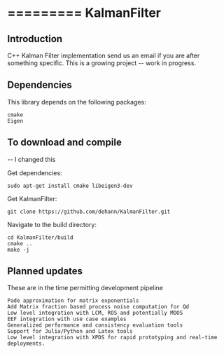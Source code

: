 =========
KalmanFilter
=========

Introduction
------------

C++ Kalman Filter implementation send us an email if you are after something specific. This is a growing project -- work in progress.

Dependencies
------------

This library depends on the following packages:

    cmake
    Eigen

To download and compile
-----------------------
-- I changed this

Get dependencies:

    sudo apt-get install cmake libeigen3-dev

Get KalmanFilter:

    git clone https://github.com/dehann/KalmanFilter.git

Navigate to the build directory:

    cd KalmanFilter/build
    cmake ..
    make -j
    
Planned updates
---------------

These are in the time permitting development pipeline

    Pade approximation for matrix exponentials
    Add Matrix fraction based process noise computation for Qd
    Low level integration with LCM, ROS and potentially MOOS
    EEF integration with use case examples
    Generalized performance and consistency evaluation tools
    Support for Julia/Python and Latex tools
    Low level integration with XPDS for rapid prototyping and real-time deployments.
    







